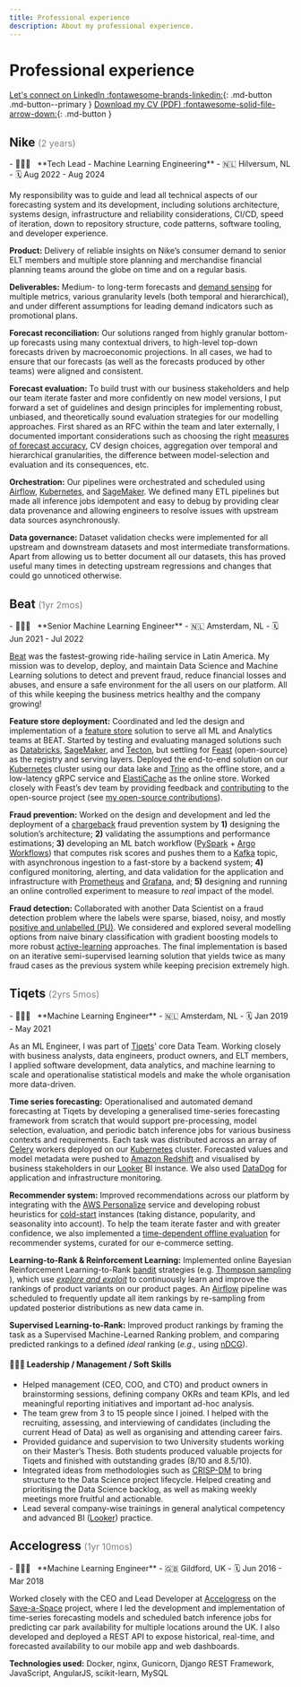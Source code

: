 ```yaml
---
title: Professional experience
description: About my professional experience.
---
```


# Professional experience

[Let's connect on LinkedIn :fontawesome-brands-linkedin:](https://www.linkedin.com/in/tpvasconcelos/){: .md-button .md-button--primary }
[Download my CV (PDF) :fontawesome-solid-file-arrow-down:](../assets/files/CV_TPVasconcelos.pdf){: .md-button }

## Nike <span style="color: gray; font-size: 16px; font-weight: normal;">(2 years)</span>

<div class="grid cards grid-professional-experience" markdown>
- 👨🏽‍🏭 &nbsp; **Tech Lead - Machine Learning Engineering**
- 🇳🇱 Hilversum, NL
- 🗓️ Aug 2022 - Aug 2024
</div>

My responsibility was to guide and lead all technical aspects of our forecasting system and its development, including solutions architecture, systems design, infrastructure and reliability considerations, CI/CD, speed of iteration, down to repository structure, code patterns, software tooling, and developer experience.

**Product:** Delivery of reliable insights on Nike’s consumer demand to senior ELT members and multiple store planning and merchandise financial planning teams around the globe on time and on a regular basis.

**Deliverables:** Medium- to long-term forecasts and [demand sensing](https://en.wikipedia.org/wiki/Demand_sensing) for multiple metrics, various granularity levels (both temporal and hierarchical), and under different assumptions for leading demand indicators such as promotional plans.

**Forecast reconciliation:** Our solutions ranged from highly granular bottom-up forecasts using many contextual drivers, to high-level top-down forecasts driven by macroeconomic projections. In all cases, we had to ensure that our forecasts (as well as the forecasts produced by other teams) were aligned and consistent. 

**Forecast evaluation:** To build trust with our business stakeholders and help our team iterate faster and more confidently on new model versions, I put forward a set of guidelines and design principles for implementing robust, unbiased, and theoretically sound evaluation strategies for our modelling approaches. First shared as an RFC within the team and later externally, I documented important considerations such as choosing the right [measures of forecast accuracy](https://www.notion.so/29a25d727bd14e7b9bc45260259a7a66?pvs=21), CV design choices, aggregation over temporal and hierarchical granularities, the difference between model-selection and evaluation and its consequences, etc.

**Orchestration:** Our pipelines were orchestrated and scheduled using [Airflow](https://github.com/apache/airflow), [Kubernetes](https://kubernetes.io/), and [SageMaker](https://aws.amazon.com/sagemaker/). We defined many ETL pipelines but made all inference jobs idempotent and easy to debug by providing clear data provenance and allowing engineers to resolve issues with upstream data sources asynchronously.

**Data governance:** Dataset validation checks were implemented for all upstream and downstream datasets and most intermediate transformations. Apart from allowing us to better document all our datasets, this has proved useful many times in detecting upstream regressions and changes that could go unnoticed otherwise.

## Beat <span style="color: gray; font-size: 16px; font-weight: normal;">(1yr 2mos)</span>

<div class="grid cards grid-professional-experience" markdown>
- 👨🏽‍🏭 &nbsp; **Senior Machine Learning Engineer**
- 🇳🇱 Amsterdam, NL
- 🗓️ Jun 2021 - Jul 2022
</div>

[Beat](http://thebeat.co/) was the fastest-growing ride-hailing service in Latin America. My mission was to develop, deploy, and maintain Data Science and Machine Learning solutions to detect and prevent fraud, reduce financial losses and abuses, and ensure a safe environment for the all users on our platform. All of this while keeping the business metrics healthy and the company growing!

**Feature store deployment:** Coordinated and led the design and implementation of a [feature store](https://www.tecton.ai/blog/what-is-a-feature-store/) solution to serve all ML and Analytics teams at BEAT. Started by testing and evaluating managed solutions such as [Databricks](https://docs.databricks.com/applications/machine-learning/feature-store/index.html), [SageMaker](https://aws.amazon.com/sagemaker/feature-store/), and [Tecton](https://www.tecton.ai/), but settling for [Feast](https://feast.dev/) (open-source) as the registry and serving layers. Deployed the end-to-end solution on our [Kubernetes](https://kubernetes.io/) cluster using our data lake and [Trino](https://trino.io/) as the offline store, and a low-latency gRPC service and [ElastiCache](https://aws.amazon.com/elasticache/redis/) as the online store. Worked closely with Feast’s dev team by providing feedback and [contributing](https://github.com/feast-dev/feast/issues?q=involves:tpvasconcelos) to the open-source project (see [my open-source contributions](/open-source/)).

**Fraud prevention:** Worked on the design and development and led the deployment of a [chargeback](https://en.wikipedia.org/wiki/Chargeback) fraud prevention system by **1)** designing the solution’s architecture; **2)** validating the assumptions and performance estimations; **3)** developing an ML batch workflow ([PySpark](https://spark.apache.org/docs/3.3.1/api/python/index.html) + [Argo Workflows](https://argoproj.github.io/workflows/)) that computes risk scores and pushes them to a [Kafka](https://kafka.apache.org/) topic, with asynchronous ingestion to a fast-store by a backend system; **4)** configured monitoring, alerting, and data validation for the application and infrastructure with [Prometheus](https://prometheus.io/) and [Grafana](https://grafana.com/), and; **5)** designing and running an online controlled experiment to measure to *real* impact of the model.

**Fraud detection:** Collaborated with another Data Scientist on a fraud detection problem where the labels were sparse, biased, noisy, and mostly [positive and unlabelled (PU)](https://link.springer.com/article/10.1007/s10994-020-05877-5). We considered and explored several modelling options from naive binary classification with gradient boosting models to more robust [active-learning](https://en.wikipedia.org/wiki/Active_learning_(machine_learning)) approaches. The final implementation is based on an iterative semi-supervised learning solution that yields twice as many fraud cases as the previous system while keeping precision extremely high.

## Tiqets <span style="color: gray; font-size: 16px; font-weight: normal;">(2yrs 5mos)</span>

<div class="grid cards grid-professional-experience" markdown>
- 👨🏽‍🏭 &nbsp; **Machine Learning Engineer**
- 🇳🇱 Amsterdam, NL
- 🗓️ Jan 2019 - May 2021
</div>

As an ML Engineer, I was part of [Tiqets](https://www.tiqets.com/en/)' core Data Team. Working closely with business analysts, data engineers, product owners, and ELT members, I applied software development, data analytics, and machine learning to scale and operationalise statistical models and make the whole organisation more data-driven.

**Time series forecasting:** Operationalised and automated demand forecasting at Tiqets by developing a generalised time-series forecasting framework from scratch that would support pre-processing, model selection, evaluation, and periodic batch inference jobs for various business contexts and requirements. Each task was distributed across an array of [Celery](https://github.com/celery/celery) workers deployed on our [Kubernetes](https://kubernetes.io/) cluster. Forecasted values and model metadata were pushed to [Amazon Redshift](https://aws.amazon.com/redshift/) and visualised by business stakeholders in our [Looker](https://cloud.google.com/looker/) BI instance. We also used [DataDog](https://www.datadoghq.com/) for application and infrastructure monitoring.

**Recommender system:** Improved recommendations across our platform by integrating with the [AWS Personalize](https://aws.amazon.com/personalize/) service and developing robust heuristics for [cold-start](https://recsyswiki.com/wiki/Cold-start_problem) instances (taking distance, popularity, and seasonality into account). To help the team iterate faster and with greater confidence, we also implemented a [time-dependent offline evaluation](http://adrem.uantwerpen.be/bibrem/pubs/OfflineEvalJeunen2018.pdf) for recommender systems, curated for our e-commerce setting.

**Learning-to-Rank & Reinforcement Learning:** Implemented online Bayesian Reinforcement Learning-to-Rank [bandit](https://en.wikipedia.org/wiki/Multi-armed_bandit) strategies (e.g. [Thompson sampling](https://en.wikipedia.org/wiki/Thompson_sampling) ), which use [*explore and exploit*](https://conceptually.org/concepts/explore-or-exploit) to continuously learn and improve the rankings of product variants on our product pages. An [Airflow](https://airflow.apache.org/) pipeline was scheduled to frequently update all item rankings by re-sampling from updated posterior distributions as new data came in.

**Supervised Learning-to-Rank:** Improved product rankings by framing the task as a Supervised Machine-Learned Ranking problem, and comparing predicted rankings to a defined *ideal* ranking (*e.g.,* using [nDCG](https://en.wikipedia.org/wiki/Discounted_cumulative_gain#Normalized_DCG)).

#### 👨🏽‍💼 Leadership / Management / Soft Skills

- Helped management (CEO, COO, and CTO) and product owners in brainstorming sessions, defining company OKRs and team KPIs, and led meaningful reporting initiatives and important ad-hoc analysis.
- The team grew from 3 to 15 people since I joined. I helped with the recruiting, assessing, and interviewing of candidates (including the current Head of Data) as well as organising and attending career fairs.
- Provided guidance and supervision to two University students working on their Master’s Thesis. Both students produced valuable projects for Tiqets and finished with outstanding grades (8/10 and 8.5/10).
- Integrated ideas from methodologies such as [CRISP-DM](https://en.wikipedia.org/wiki/Cross-industry_standard_process_for_data_mining) to bring structure to the Data Science project lifecycle. Helped creating and prioritising the Data Science backlog, as well as making weekly meetings more fruitful and actionable.
- Lead several company-wise trainings in general analytical competency and advanced BI ([Looker](https://looker.com/)) practice.

## Accelogress <span style="color: gray; font-size: 16px; font-weight: normal;">(1yr 10mos)</span>

<div class="grid cards grid-professional-experience" markdown>
- 👨🏽‍🏭 &nbsp; **Machine Learning Engineer**
- 🇬🇧 Gildford, UK
- 🗓️ Jun 2016 - Mar 2018
</div>

Worked closely with the CEO and Lead Developer at [Accelogress](https://www.accelogress.com/) on the [Save-a-Space](https://save-a-space.com/) project, where I led the development and implementation of time-series forecasting models and scheduled batch inference jobs for predicting car park availability for multiple locations around the UK. I also developed and deployed a REST API to expose historical, real-time, and forecasted availability to our mobile app and web dashboards.

**Technologies used:** Docker, nginx, Gunicorn, Django REST Framework, JavaScript, AngularJS, scikit-learn, MySQL
